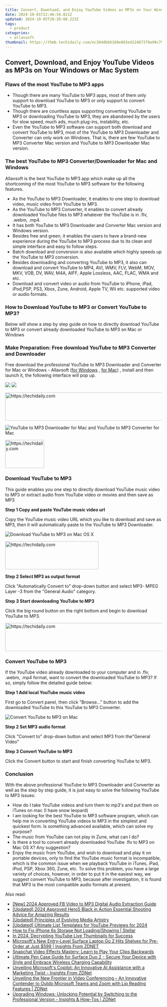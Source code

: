 ```yaml
---
title: Convert, Download, and Enjoy YouTube Videos as MP3s on Your Windows or Mac System
date: 2024-10-01T22:46:54.821Z
updated: 2024-10-05T20:20:08.223Z
tags:
  - product
categories:
  - allavsoft
thumbnail: https://thmb.techidaily.com/ec364dbb6168e683e422487379a99c7901eeab42baca05e040ad76d70daee8c3.jpg
---
```


## Convert, Download, and Enjoy YouTube Videos as MP3s on Your Windows or Mac System

### Flaws of the most YouTube to MP3 apps

* Though there are many YouTube to MP3 apps, most of them only support to download YouTube to MP3 or only support to convert YouTube to MP3.
* Though there are countless apps supporting converting YouTube to MP3 or downloading YouTube to MP3, they are abandoned by the users for slow speed, much ads, much plug-ins, instability, etc.
* Even the YouTube to MP3 software can support both download and convert YouTube to MP3, most of the YouTube to MP3 Downloader and Converter can only work on Windows. That is, there are few YouTube to MP3 Converter Mac version and YouTube to MP3 Downloader Mac version.

### The best YouTube to MP3 Converter/Downloader for Mac and Windows

Allavsoft is the best YouTube to MP3 app which make up all the shortcoming of the most YouTube to MP3 software for the following features.

* As the YouTube to MP3 Downloader, it enables to one step to download video, music video from YouTube to MP3.
* As the YouTube to MP3 Converter, it enables to convert already downloaded YouTube files to MP3 whatever the YouTube is in .flv, .webm, .mp4.
* It has both YouTube to MP3 Downloader and Converter Mac version and Windows version.
* Besides free and green, it enables the users to have a brand-new experience during the YouTube to MP3 process due to its clean and simple interface and easy to follow steps.
* Batch download and conversion is also available which highly speeds up the YouTube to MP3 conversion.
* Besides downloading and converting YouTube to MP3, it also can download and convert YouTube to MP4, AVI, WMV, FLV, WebM, MOV, MKV, VOB, DV, WAV, M4A, AIFF, Apple Lossless, AAC, FLAC, WMA and etc.
* Download and convert video or audio from YouTube to iPhone, iPad, iPod,PSP, PS3, Xbox, Zune, Android, Apple TV, Wii etc. supported video or audio formats.

### How to Download YouTube to MP3 or Convert YouTube to MP3?

Below will show a step by step guide on how to directly download YouTube to MP3 or convert already downloaded YouTube to MP3 on Mac or Windows

### Make Preparation: Free download YouTube to MP3 Converter and Downloader

Free download the professional YouTube to MP3 Downloader and Converter for Mac or Windows - Allavsoft ([for Windows](https://tools.techidaily.com/allavsoft/products/) , [for Mac](https://tools.techidaily.com/allavsoft/products/)) , install and then launch it, the following interface will pop up.

[![](https://www.allavsoft.com/how-to/../images/how-to/free-download-win.jpg)](https://tools.techidaily.com/allavsoft/products/) [![](https://www.allavsoft.com/how-to/../images/how-to/free-download-mac.jpg)](https://tools.techidaily.com/allavsoft/products/)

<!-- affiliate ads begin -->
<a href="https://ephamedtechinc.pxf.io/c/5597632/2130532/26400" target="_top" id="2130532">
  <img src="//a.impactradius-go.com/display-ad/26400-2130532" border="0" alt="https://techidaily.com" width="728" height="90"/>
</a>
<img height="0" width="0" src="https://ephamedtechinc.pxf.io/i/5597632/2130532/26400" style="position:absolute;visibility:hidden;" border="0" />
<!-- affiliate ads end -->

![YouTube to MP3 Downloader for Mac and YouTube to MP3 Converter for Mac](https://www.allavsoft.com/how-to/../images/allavsoft-mac/screen-shot-600.jpg)

<!-- affiliate ads begin -->
<a href="https://25home.pxf.io/c/5597632/2148637/16836" target="_top" id="2148637">
  <img src="//a.impactradius-go.com/display-ad/16836-2148637" border="0" alt="https://techidaily.com" width="125" height="90"/>
</a>
<img height="0" width="0" src="https://25home.pxf.io/i/5597632/2148637/16836" style="position:absolute;visibility:hidden;" border="0" />
<!-- affiliate ads end -->

### Download YouTube to MP3

This guide enables you one step to directly download YouTube music video to MP3 or extract audio from YouTube video or movies and then save as MP3

**Step 1 Copy and paste YouTube music video url**

Copy the YouTube music video URL which you like to download and save as MP3, then it will automatically paste to the YouTube to MP3 Downloader.

![Download YouTube to MP3 on Mac OS X](https://www.allavsoft.com/how-to/../images/how-to/youtube-to-mp3/download-youtube-to-mp3-mac.jpg)

<!-- affiliate ads begin -->
<a href="https://laganoo.pxf.io/c/5597632/1657395/16446" target="_top" id="1657395">
  <img src="//a.impactradius-go.com/display-ad/16446-1657395" border="0" alt="https://techidaily.com" width="300" height="90"/>
</a>
<img height="0" width="0" src="https://laganoo.pxf.io/i/5597632/1657395/16446" style="position:absolute;visibility:hidden;" border="0" />
<!-- affiliate ads end -->

**Step 2 Select MP3 as output format**

Click "Automatically Convert to" drop-down button and select MP3- MPEG Layer -3 from the "General Audio" category.

**Step 3 Start downloading YouTube to MP3**

Click the big round button on the right bottom and begin to download YouTube to MP3.

<!-- affiliate ads begin -->
<a href="https://bluettius.sjv.io/c/5597632/2139123/17108" target="_top" id="2139123">
  <img src="//a.impactradius-go.com/display-ad/17108-2139123" border="0" alt="https://techidaily.com" width="728" height="90"/>
</a>
<img height="0" width="0" src="https://bluettius.sjv.io/i/5597632/2139123/17108" style="position:absolute;visibility:hidden;" border="0" />
<!-- affiliate ads end -->

### Convert YouTube to MP3

If the YouTube video already downloaded to your computer and in .flv, .webm, .mp4 format, want to convert the downloaded YouTube to MP3? If so, simply follow the detailed guide below:

**Step 1 Add local YouTube music video**

First go to Convert panel, then click "Browse..." button to add the downloaded YouTube to this YouTube to MP3 Converter.

![Convert YouTube to MP3 on Mac](https://www.allavsoft.com/how-to/../images/how-to/youtube-to-mp3/convert-youtube-to-mp3.jpg)

**Step 2 Set MP3 audio format**

Click "Convert to" drop-down button and select MP3 from the"General Video"

**Step 3 Convert YouTube to MP3**

Click the Convert button to start and finish converting YouTube to MP3.

### Conclusion

With the above professional YouTube to MP3 Downloader and Converter as well as the step by step guide, it is just easy to solve the following YouTube to MP3 issues:

* How do I take YouTube videos and turn them to mp3's and put them on iTunes on mac (I have snow leopard)
* I am looking for the best YouTube to MP3 software program, which can help me in converting YouTube videos to MP3 in the simplest and quickest form. Is something advanced available, which can solve my purpose?
* The music from YouTube can not play in Zune, what can I do?
* Is there a tool to convert already downloaded YouTube .flv to MP3 on Mac OS X? Any suggestion?
* Enjoy the music from YouTube, and wish to download and play it on portable devices, only to find the YouTube music format is incompatible, which is the common issue when we playback YouTube in iTunes, iPad, iPod, PSP, Xbox 360, Zune, etc. To solve this problem, you have a large variety of choices, however, in order to put it in the easiest way, we suggest convert YouTube to MP3, because after investigation, it is found that MP3 is the most compatible audio formats at present.

<ins class="adsbygoogle"
     style="display:block"
     data-ad-format="autorelaxed"
     data-ad-client="ca-pub-7571918770474297"
     data-ad-slot="1223367746"></ins>

<ins class="adsbygoogle"
     style="display:block"
     data-ad-client="ca-pub-7571918770474297"
     data-ad-slot="8358498916"
     data-ad-format="auto"
     data-full-width-responsive="true"></ins>

<span class="atpl-alsoreadstyle">Also read:</span>
<div><ul>
<li><a href="https://facebook-video-content.techidaily.com/new-2024-approved-fb-video-to-mp3-digital-audio-extraction-guide/"><u>[New] 2024 Approved FB Video to MP3 Digital Audio Extraction Guide</u></a></li>
<li><a href="https://article-files.techidaily.com/updated-2024-approved-hero5-black-in-action-essential-shooting-advice-for-amazing-results/"><u>[Updated] 2024 Approved Hero5 Black in Action Essential Shooting Advice for Amazing Results</u></a></li>
<li><a href="https://extra-approaches.techidaily.com/updated-principles-of-evolving-media-artistry/"><u>[Updated] Principles of Evolving Media Artistry</u></a></li>
<li><a href="https://youtube-tips.techidaily.com/ed-ultimate-list-templates-for-youtube-previews-for-2024/"><u>[Updated] Ultimate List Templates for YouTube Previews for 2024</u></a></li>
<li><a href="https://blog-min.techidaily.com/how-to-fix-iphone-6s-storage-not-loadingshowing-stellar-by-stellar-data-recovery-ios-iphone-data-recovery/"><u>How to Fix iPhone 6s Storage Not Loading/Showing | Stellar</u></a></li>
<li><a href="https://youtube-docs.techidaily.com/24-decrypting-youtube-live-thumbnails-for-success/"><u>In 2024, Decrypting YouTube Live Thumbnails for Success</u></a></li>
<li><a href="https://win-unique.techidaily.com/microsofts-new-entry-level-surface-laptop-go-2-hits-shelves-for-pre-order-at-just-599-insights-from-zdnet/"><u>Microsoft's New Entry-Level Surface Laptop Go 2 Hits Shelves for Pre-Order at Just $599 | Insights From ZDNET</u></a></li>
<li><a href="https://tech-renaissance.techidaily.com/snapchat-video-effects-mastery-learn-to-play-your-clips-backwards/"><u>Snapchat Video Effects Mastery: Learn to Play Your Clips Backwards</u></a></li>
<li><a href="https://win-unique.techidaily.com/ultimate-pen-case-guide-for-surface-duo-2-secure-your-device-with-style-and-embrace-wireless-charging-capability/"><u>Ultimate Pen Case Guide for Surface Duo 2 - Secure Your Device with Style and Embrace Wireless Charging Capability</u></a></li>
<li><a href="https://win-unique.techidaily.com/unveiling-microsofts-copilot-an-innovative-ai-assistance-with-a-marketing-twist-insights-from-zdnet/"><u>Unveiling Microsoft's Copilot: An Innovative AI Assistance with a Marketing Twist - Insights From ZDNet</u></a></li>
<li><a href="https://win-unique.techidaily.com/unveiling-the-new-frontier-in-video-conferencing-an-innovative-contender-to-outdo-microsoft-teams-and-zoom-with-lip-reading-features-zdnet/"><u>Unveiling the New Frontier in Video Conferencing – An Innovative Contender to Outdo Microsoft Teams and Zoom with Lip Reading Features | ZDNet</u></a></li>
<li><a href="https://win-unique.techidaily.com/upgrading-windows-unlocking-potential-by-switching-to-the-professional-version-insights-and-how-tos-zdnet/"><u>Upgrading Windows: Unlocking Potential by Switching to the Professional Version - Insights & How-Tos | ZDNet</u></a></li>
</ul></div>

